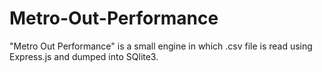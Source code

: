 # Metro-Out-Performance
"Metro Out Performance" is a small engine in which .csv file is read using Express.js and dumped into SQlite3.

